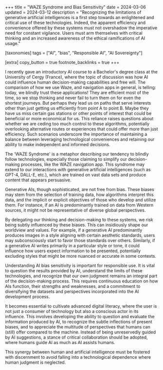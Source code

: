 +++
title = "WAZE Syndrome and Bias Sensitivity"
date = 2024-03-06
updated = 2024-03-12
description = "Recognizing the limitations of generative artificial intelligences is a first step towards an enlightened and critical use of these technologies. Indeed, the apparent efficiency and convenience offered by these systems must not overshadow the imperative need for constant vigilance. Users must arm themselves with critical thinking and an increased awareness of the ethical ramifications of AI usage."

[taxonomies]
tags = ["AI", "bias", "Responsible AI", "AI Sovereignty"]

[extra]
copy_button = true
footnote_backlinks = true
+++

I recently gave an introductory AI course to a Bachelor's degree class at the University of Cergy (France), where the topic of discussion was how AI could influence human decision-making capabilities and free will. The comparison of how we use Waze, and navigation apps in general, is telling: today, we blindly trust these applications! They are efficient most of the time, so we stop thinking and never fail to turn them on for even the shortest journeys. But perhaps they lead us on paths that serve interests other than just getting us efficiently from point A to point B. Maybe they have us miss certain gas stations or other points of interest that could be beneficial or more economical for us. This reliance raises questions about whether we are ceding too much control to these algorithms, potentially overlooking alternative routes or experiences that could offer more than just efficiency. Such scenarios underscore the importance of maintaining a balance between leveraging technological conveniences and retaining our ability to make independent and informed decisions.

The 'WAZE Syndrome' is a metaphor describing our tendency to blindly follow technologies, especially those claiming to simplify our decision-making processes, like the WAZE navigation app. This syndrome may extend to our interactions with generative artificial intelligences (such as GPT-4, DALL-E, etc.), which are trained on vast data sets and produce content that appears persuasive.

Generative AIs, though sophisticated, are not free from bias. These biases may stem from the selection of training data, how algorithms interpret this data, and the implicit or explicit objectives of those who develop and utilize them. For instance, if an AI is predominantly trained on data from Western sources, it might not be representative of diverse global perspectives.

By delegating our thinking and decision-making to these systems, we risk being subtly influenced by these biases. This can insidiously shape our worldview and values. For example, if a generative AI predominantly produces images in a style aligning with certain aesthetic standards, users may subconsciously start to favor those standards over others. Similarly, if a generative AI writes primarily in a particular style or tone, it could influence how users expect information to be presented, potentially excluding styles that might be more nuanced or accurate in some contexts.

Understanding AI bias sensitivity is important for responsible use. It is vital to question the results provided by AI, understand the limits of these technologies, and recognize that our own judgment remains an integral part of the decision-making process. This requires continuous education on how AIs function, their strengths and weaknesses, and a commitment to diversifying the datasets and perspectives incorporated into the AI development process.

It becomes essential to cultivate advanced digital literacy, where the user is not just a consumer of technology but also a conscious actor in its influence. This involves developing the ability to question and evaluate the information produced by AI, to recognize the subtle inflections of present biases, and to appreciate the multitude of perspectives that humans can (still) offer compared to the machine. Instead of being unreservedly guided by AI suggestions, a stance of critical collaboration should be adopted, where humans guide AI as much as AI assists humans.

This synergy between human and artificial intelligence must be fostered with discernment to avoid falling into a technological dependence where human judgment is neglected.

